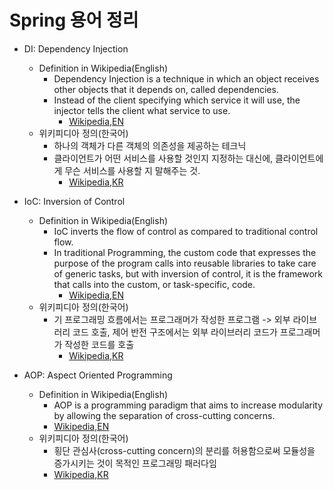 # Spring 용어 정리

- DI: Dependency Injection
  - Definition in Wikipedia(English)
    - Dependency Injection is a technique in which an object receives other objects that it depends on, called dependencies.
    - Instead of the client specifying which service it will use, the injector tells the client what service to use.
      - [Wikipedia,EN](https://en.wikipedia.org/wiki/Dependency_injection)
  - 위키피디아 정의(한국어)
    - 하나의 객체가 다른 객체의 의존성을 제공하는 테크닉
    - 클라이언트가 어떤 서비스를 사용할 것인지 지정하는 대신에, 클라이언트에게 무슨 서비스를 사용할 지 말해주는 것.
      - [Wikipedia,KR](https://ko.wikipedia.org/wiki/%EC%9D%98%EC%A1%B4%EC%84%B1_%EC%A3%BC%EC%9E%85)

- IoC: Inversion of Control
  - Definition in Wikipedia(English)
    - IoC inverts the flow of control as compared to traditional control flow.
    - In traditional Programming, the custom code that expresses the purpose of the program calls into reusable libraries to take care of generic tasks, but with inversion of control, it is the framework that calls into the custom, or task-specific, code.
      - [Wikipedia,EN](https://en.wikipedia.org/wiki/Inversion_of_control)
  - 위키피디아 정의(한국어)
    - 기 프로그래밍 흐름에서는 프로그래머가 작성한 프로그램 -> 외부 라이브러리 코드 호출, 제어 반전 구조에서는 외부 라이브러리 코드가 프로그래머가 작성한 코드를 호출
      - [Wikipedia,KR](https://ko.wikipedia.org/wiki/%EC%A0%9C%EC%96%B4_%EB%B0%98%EC%A0%84)

- AOP: Aspect Oriented Programming
  - Definition in Wikipedia(English)
    - AOP is a programming paradigm that aims to increase modularity by allowing the separation of cross-cutting concerns.
    - [Wikipedia,EN](https://en.wikipedia.org/wiki/Aspect-oriented_programming)
  - 위키피디아 정의(한국어)
    - 횡단 관심사(cross-cutting concern)의 분리를 허용함으로써 모듈성을 증가시키는 것이 목적인 프로그래밍 패러다임
    - [Wikipedia,KR](https://ko.wikipedia.org/wiki/%EA%B4%80%EC%A0%90_%EC%A7%80%ED%96%A5_%ED%94%84%EB%A1%9C%EA%B7%B8%EB%9E%98%EB%B0%8D)
